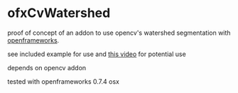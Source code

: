 # ofxCvWatershed

proof of concept of an addon to use opencv's watershed segmentation with [openframeworks](http://openframeworks.cc).

see included example for use and [this video](http://www.flickr.com/photos/jesusgollonet/5686668661/) for potential use

depends on opencv addon

tested with openframeworks 0.7.4 osx